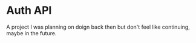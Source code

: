 # Auth API
A project I was planning on doign back then but don't feel like continuing, maybe in the future. 
